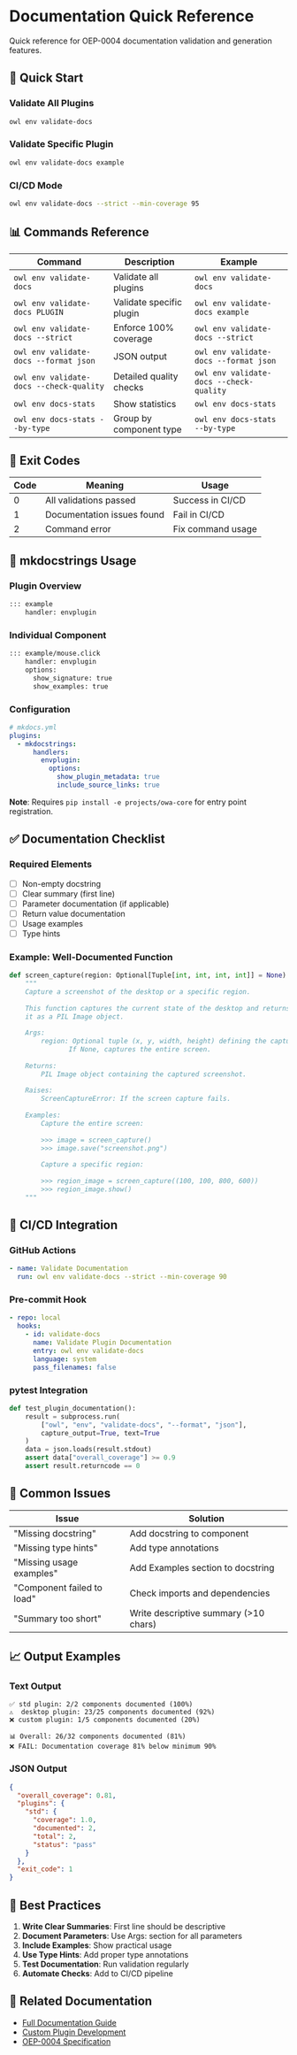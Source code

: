 # Documentation Quick Reference

Quick reference for OEP-0004 documentation validation and generation features.

## 🚀 Quick Start

### Validate All Plugins
```bash
owl env validate-docs
```

### Validate Specific Plugin
```bash
owl env validate-docs example
```

### CI/CD Mode
```bash
owl env validate-docs --strict --min-coverage 95
```

## 📊 Commands Reference

| Command | Description | Example |
|---------|-------------|---------|
| `owl env validate-docs` | Validate all plugins | `owl env validate-docs` |
| `owl env validate-docs PLUGIN` | Validate specific plugin | `owl env validate-docs example` |
| `owl env validate-docs --strict` | Enforce 100% coverage | `owl env validate-docs --strict` |
| `owl env validate-docs --format json` | JSON output | `owl env validate-docs --format json` |
| `owl env validate-docs --check-quality` | Detailed quality checks | `owl env validate-docs --check-quality` |
| `owl env docs-stats` | Show statistics | `owl env docs-stats` |
| `owl env docs-stats --by-type` | Group by component type | `owl env docs-stats --by-type` |

## 🎯 Exit Codes

| Code | Meaning | Usage |
|------|---------|-------|
| 0 | All validations passed | Success in CI/CD |
| 1 | Documentation issues found | Fail in CI/CD |
| 2 | Command error | Fix command usage |

## 📝 mkdocstrings Usage

### Plugin Overview
```markdown
::: example
    handler: envplugin
```

### Individual Component
```markdown
::: example/mouse.click
    handler: envplugin
    options:
      show_signature: true
      show_examples: true
```

### Configuration
```yaml
# mkdocs.yml
plugins:
  - mkdocstrings:
      handlers:
        envplugin:
          options:
            show_plugin_metadata: true
            include_source_links: true
```

**Note**: Requires `pip install -e projects/owa-core` for entry point registration.

## ✅ Documentation Checklist

### Required Elements
- [ ] Non-empty docstring
- [ ] Clear summary (first line)
- [ ] Parameter documentation (if applicable)
- [ ] Return value documentation
- [ ] Usage examples
- [ ] Type hints

### Example: Well-Documented Function
```python
def screen_capture(region: Optional[Tuple[int, int, int, int]] = None) -> Image:
    """
    Capture a screenshot of the desktop or a specific region.
    
    This function captures the current state of the desktop and returns
    it as a PIL Image object.
    
    Args:
        region: Optional tuple (x, y, width, height) defining the capture area.
               If None, captures the entire screen.
    
    Returns:
        PIL Image object containing the captured screenshot.
    
    Raises:
        ScreenCaptureError: If the screen capture fails.
    
    Examples:
        Capture the entire screen:
        
        >>> image = screen_capture()
        >>> image.save("screenshot.png")
        
        Capture a specific region:
        
        >>> region_image = screen_capture((100, 100, 800, 600))
        >>> region_image.show()
    """
```

## 🔧 CI/CD Integration

### GitHub Actions
```yaml
- name: Validate Documentation
  run: owl env validate-docs --strict --min-coverage 90
```

### Pre-commit Hook
```yaml
- repo: local
  hooks:
    - id: validate-docs
      name: Validate Plugin Documentation
      entry: owl env validate-docs
      language: system
      pass_filenames: false
```

### pytest Integration
```python
def test_plugin_documentation():
    result = subprocess.run(
        ["owl", "env", "validate-docs", "--format", "json"],
        capture_output=True, text=True
    )
    data = json.loads(result.stdout)
    assert data["overall_coverage"] >= 0.9
    assert result.returncode == 0
```

## 🐛 Common Issues

| Issue | Solution |
|-------|----------|
| "Missing docstring" | Add docstring to component |
| "Missing type hints" | Add type annotations |
| "Missing usage examples" | Add Examples section to docstring |
| "Component failed to load" | Check imports and dependencies |
| "Summary too short" | Write descriptive summary (>10 chars) |

## 📈 Output Examples

### Text Output
```
✅ std plugin: 2/2 components documented (100%)
⚠️  desktop plugin: 23/25 components documented (92%)
❌ custom plugin: 1/5 components documented (20%)

📊 Overall: 26/32 components documented (81%)
❌ FAIL: Documentation coverage 81% below minimum 90%
```

### JSON Output
```json
{
  "overall_coverage": 0.81,
  "plugins": {
    "std": {
      "coverage": 1.0,
      "documented": 2,
      "total": 2,
      "status": "pass"
    }
  },
  "exit_code": 1
}
```

## 🎯 Best Practices

1. **Write Clear Summaries**: First line should be descriptive
2. **Document Parameters**: Use Args: section for all parameters
3. **Include Examples**: Show practical usage
4. **Use Type Hints**: Add proper type annotations
5. **Test Documentation**: Run validation regularly
6. **Automate Checks**: Add to CI/CD pipeline

## 🔗 Related Documentation

- [Full Documentation Guide](documentation_validation.md)
- [Custom Plugin Development](custom_plugins.md)
- [OEP-0004 Specification](../../oeps/oep-0004.md)
